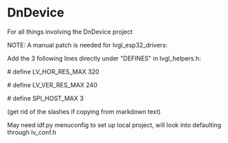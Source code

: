 # DnDevice
 For all things involving the DnDevice project

NOTE: A manual patch is needed for lvgl_esp32_drivers:

Add the 3 following lines directly under "DEFINES" in lvgl_helpers.h:

\# define LV_HOR_RES_MAX 320

\# define LV_VER_RES_MAX 240

\# define SPI_HOST_MAX 3

(get rid of the slashes if copying from markdown text)

May need idf.py menuconfig to set up local project, will look into defaulting through lv_conf.h

